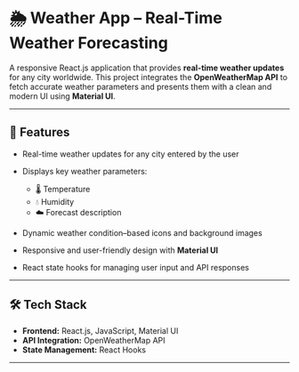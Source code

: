 # 🌦️ Weather App – Real-Time Weather Forecasting

A responsive React.js application that provides **real-time weather updates** for any city worldwide. This project integrates the **OpenWeatherMap API** to fetch accurate weather parameters and presents them with a clean and modern UI using **Material UI**.

---

## 🚀 Features

* Real-time weather updates for any city entered by the user
* Displays key weather parameters:

  * 🌡️ Temperature
  * 💧 Humidity
  * ☁️ Forecast description
* Dynamic weather condition–based icons and background images
* Responsive and user-friendly design with **Material UI**
* React state hooks for managing user input and API responses

---

## 🛠️ Tech Stack

* **Frontend:** React.js, JavaScript, Material UI
* **API Integration:** OpenWeatherMap API
* **State Management:** React Hooks

---
